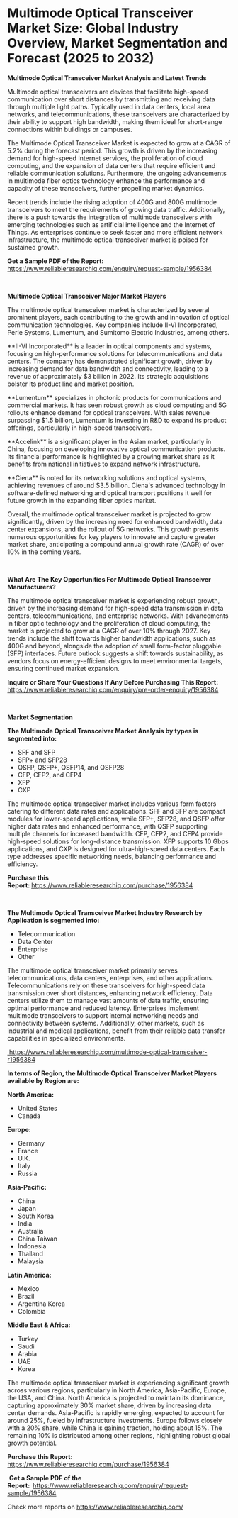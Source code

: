 <p><h1>Multimode Optical Transceiver Market Size: Global Industry Overview, Market Segmentation and Forecast (2025 to 2032)</h1></p><p><strong>Multimode Optical Transceiver Market Analysis and Latest Trends</strong></p>
<p><p>Multimode optical transceivers are devices that facilitate high-speed communication over short distances by transmitting and receiving data through multiple light paths. Typically used in data centers, local area networks, and telecommunications, these transceivers are characterized by their ability to support high bandwidth, making them ideal for short-range connections within buildings or campuses.</p><p>The Multimode Optical Transceiver Market is expected to grow at a CAGR of 5.2% during the forecast period. This growth is driven by the increasing demand for high-speed Internet services, the proliferation of cloud computing, and the expansion of data centers that require efficient and reliable communication solutions. Furthermore, the ongoing advancements in multimode fiber optics technology enhance the performance and capacity of these transceivers, further propelling market dynamics.</p><p>Recent trends include the rising adoption of 400G and 800G multimode transceivers to meet the requirements of growing data traffic. Additionally, there is a push towards the integration of multimode transceivers with emerging technologies such as artificial intelligence and the Internet of Things. As enterprises continue to seek faster and more efficient network infrastructure, the multimode optical transceiver market is poised for sustained growth.</p></p>
<p><strong>Get a Sample PDF of the Report:&nbsp;</strong> <a href="https://www.reliableresearchiq.com/enquiry/request-sample/1956384?utm_campaign=2450&utm_medium=2&utm_source=Github&utm_content=ia&utm_term=11022025&utm_id=multimode-optical-transceiver">https://www.reliableresearchiq.com/enquiry/request-sample/1956384</a></p>
<p>&nbsp;</p>
<p><strong>Multimode Optical Transceiver Major Market Players</strong></p>
<p><p>The multimode optical transceiver market is characterized by several prominent players, each contributing to the growth and innovation of optical communication technologies. Key companies include II-VI Incorporated, Perle Systems, Lumentum, and Sumitomo Electric Industries, among others.</p><p>**II-VI Incorporated** is a leader in optical components and systems, focusing on high-performance solutions for telecommunications and data centers. The company has demonstrated significant growth, driven by increasing demand for data bandwidth and connectivity, leading to a revenue of approximately $3 billion in 2022. Its strategic acquisitions bolster its product line and market position.</p><p>**Lumentum** specializes in photonic products for communications and commercial markets. It has seen robust growth as cloud computing and 5G rollouts enhance demand for optical transceivers. With sales revenue surpassing $1.5 billion, Lumentum is investing in R&D to expand its product offerings, particularly in high-speed transceivers.</p><p>**Accelink** is a significant player in the Asian market, particularly in China, focusing on developing innovative optical communication products. Its financial performance is highlighted by a growing market share as it benefits from national initiatives to expand network infrastructure.</p><p>**Ciena** is noted for its networking solutions and optical systems, achieving revenues of around $3.5 billion. Ciena's advanced technology in software-defined networking and optical transport positions it well for future growth in the expanding fiber optics market.</p><p>Overall, the multimode optical transceiver market is projected to grow significantly, driven by the increasing need for enhanced bandwidth, data center expansions, and the rollout of 5G networks. This growth presents numerous opportunities for key players to innovate and capture greater market share, anticipating a compound annual growth rate (CAGR) of over 10% in the coming years.</p></p>
<p>&nbsp;</p>
<p><strong>What Are The Key Opportunities For Multimode Optical Transceiver Manufacturers?</strong></p>
<p><p>The multimode optical transceiver market is experiencing robust growth, driven by the increasing demand for high-speed data transmission in data centers, telecommunications, and enterprise networks. With advancements in fiber optic technology and the proliferation of cloud computing, the market is projected to grow at a CAGR of over 10% through 2027. Key trends include the shift towards higher bandwidth applications, such as 400G and beyond, alongside the adoption of small form-factor pluggable (SFP) interfaces. Future outlook suggests a shift towards sustainability, as vendors focus on energy-efficient designs to meet environmental targets, ensuring continued market expansion.</p></p>
<p><strong>Inquire or Share Your Questions If Any Before Purchasing This Report:</strong> <a href="https://www.reliableresearchiq.com/enquiry/pre-order-enquiry/1956384?utm_campaign=2450&utm_medium=2&utm_source=Github&utm_content=ia&utm_term=11022025&utm_id=multimode-optical-transceiver">https://www.reliableresearchiq.com/enquiry/pre-order-enquiry/1956384</a></p>
<p>&nbsp;</p>
<p><strong>Market Segmentation</strong></p>
<p><strong>The Multimode Optical Transceiver Market Analysis by types is segmented into:</strong></p>
<p><ul><li>SFF and SFP</li><li>SFP+ and SFP28</li><li>QSFP, QSFP+, QSFP14, and QSFP28</li><li>CFP, CFP2, and CFP4</li><li>XFP</li><li>CXP</li></ul></p>
<p><p>The multimode optical transceiver market includes various form factors catering to different data rates and applications. SFF and SFP are compact modules for lower-speed applications, while SFP+, SFP28, and QSFP offer higher data rates and enhanced performance, with QSFP supporting multiple channels for increased bandwidth. CFP, CFP2, and CFP4 provide high-speed solutions for long-distance transmission. XFP supports 10 Gbps applications, and CXP is designed for ultra-high-speed data centers. Each type addresses specific networking needs, balancing performance and efficiency.</p></p>
<p><strong>Purchase this Report:&nbsp;</strong><a href="https://www.reliableresearchiq.com/purchase/1956384?utm_campaign=2450&utm_medium=2&utm_source=Github&utm_content=ia&utm_term=11022025&utm_id=multimode-optical-transceiver">https://www.reliableresearchiq.com/purchase/1956384</a></p>
<p>&nbsp;</p>
<p><strong>The Multimode Optical Transceiver Market Industry Research by Application is segmented into:</strong></p>
<p><ul><li>Telecommunication</li><li>Data Center</li><li>Enterprise</li><li>Other</li></ul></p>
<p><p>The multimode optical transceiver market primarily serves telecommunications, data centers, enterprises, and other applications. Telecommunications rely on these transceivers for high-speed data transmission over short distances, enhancing network efficiency. Data centers utilize them to manage vast amounts of data traffic, ensuring optimal performance and reduced latency. Enterprises implement multimode transceivers to support internal networking needs and connectivity between systems. Additionally, other markets, such as industrial and medical applications, benefit from their reliable data transfer capabilities in specialized environments.</p></p>
<p><a href="https://www.reliableresearchiq.com/multimode-optical-transceiver-r1956384?utm_campaign=2450&utm_medium=2&utm_source=Github&utm_content=ia&utm_term=11022025&utm_id=multimode-optical-transceiver">&nbsp;https://www.reliableresearchiq.com/multimode-optical-transceiver-r1956384</a></p>
<p><strong>In terms of Region, the Multimode Optical Transceiver Market Players available by Region are:</strong></p>
<p>
    <p> <strong> North America: </strong>
        <ul>
            <li>United States</li>
            <li>Canada</li>
        </ul>
        </p> 
    <p> <strong> Europe: </strong>
        <ul>
            <li>Germany</li>
            <li>France</li>
            <li>U.K.</li>
            <li>Italy</li>
            <li>Russia</li>
        </ul>
        </p> 
    <p> <strong> Asia-Pacific: </strong>
        <ul>
            <li>China</li>
            <li>Japan</li>
            <li>South Korea</li>
            <li>India</li>
            <li>Australia</li>
            <li>China Taiwan</li>
            <li>Indonesia</li>
            <li>Thailand</li>
            <li>Malaysia</li>
        </ul>
        </p> 
    <p> <strong> Latin America: </strong>
        <ul>
            <li>Mexico</li>
            <li>Brazil</li>
            <li>Argentina Korea</li>
            <li>Colombia</li>
        </ul>
        </p> 
    <p> <strong> Middle East & Africa: </strong>
        <ul>
            <li>Turkey</li>
            <li>Saudi</li>
            <li>Arabia</li>
            <li>UAE</li>
            <li>Korea</li>
        </ul>
    </p>
    </p>
<p><p>The multimode optical transceiver market is experiencing significant growth across various regions, particularly in North America, Asia-Pacific, Europe, the USA, and China. North America is projected to maintain its dominance, capturing approximately 30% market share, driven by increasing data center demands. Asia-Pacific is rapidly emerging, expected to account for around 25%, fueled by infrastructure investments. Europe follows closely with a 20% share, while China is gaining traction, holding about 15%. The remaining 10% is distributed among other regions, highlighting robust global growth potential.</p></p>
<p><strong>Purchase this Report: </strong><a href="https://www.reliableresearchiq.com/purchase/1956384?utm_campaign=2450&utm_medium=2&utm_source=Github&utm_content=ia&utm_term=11022025&utm_id=multimode-optical-transceiver">https://www.reliableresearchiq.com/purchase/1956384</a></p>
<p>&nbsp;<strong>Get a Sample PDF of the Report:&nbsp;&nbsp;</strong><a href="https://www.reliableresearchiq.com/enquiry/request-sample/1956384?utm_campaign=2450&utm_medium=2&utm_source=Github&utm_content=ia&utm_term=11022025&utm_id=multimode-optical-transceiver">https://www.reliableresearchiq.com/enquiry/request-sample/1956384</a></p>
<p><strong></strong></p>
<p>Check more reports on <a href="https://www.reliableresearchiq.com/?utm_campaign=2450&utm_medium=2&utm_source=Github&utm_content=ia&utm_term=11022025&utm_id=multimode-optical-transceiver">https://www.reliableresearchiq.com/</a></p>